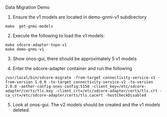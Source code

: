 Data Migration Demo

1) Ensure the v1 models are located in demo-gnmi-v1 subdirectory

```
make  get-gnmi-models
```

2) Execute the following to load the v1 models:

```
make sdcore-adapter-topo-v1
make demo-gnmi-v1
```

3) Show onos-gui, there should be approximately 5 v1 models

4) Enter the sdcore-adapter container and run the following

```
/usr/local/bin/sdcore-migrate -from-target connectivity-service-v1 -from-version 1.0.0 -to-target connectivity-service-v2 -to-version 2.0.0 -aether-config onos-config:5150 -client_key=/etc/sdcore-adapter/certs/tls.key -client_crt=/etc/sdcore-adapter/certs/tls.crt -ca_crt=/etc/sdcore-adapter/certs/tls.cacert -hostCheckDisabled
```

5) Look at onos-gui. The v2 models should be created and the v1 models deleted.
